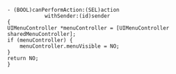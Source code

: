     - (BOOL)canPerformAction:(SEL)action
                withSender:(id)sender
    {
    UIMenuController *menuController = [UIMenuController sharedMenuController];
    if (menuController) {
        menuController.menuVisible = NO;
    }
    return NO;
    }